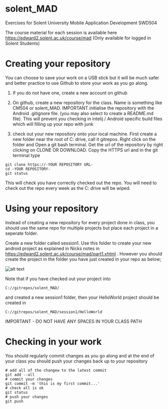 # solent_MAD
Exercises for Solent University Mobile Application Development SWD504

The course material for each session is available here
https://edward2.solent.ac.uk/course/mad (Only available for logged in Solent Students)

# Creating your repository

You can choose to save your work on a USB stick but it will be much safer and better practice to use Github to store your work as you go along. 

1. If you do not have one, create a new account on github

2. On github, create a new repository for the class. Name is something like CM504 or solent_MAD. 
IMPORTANT initialise the repository with the Android .gitignore file. (you may also select to create a README.md file). 
This will prevent you checking in intelij / Android specific build files which will filling up your repo with junk

3. check out your new repository onto your local machine. 
First create a new folder near the root of C: drive, call it gitrepos. 
Right click on the folder and Open a git bash terminal. 
Get the url of the repository by right clicking on CLONE OR DOWNLOAD. Copy the HTTPS url and in the git terminal type
```
git clone https://-YOUR REPOSITORY URL-
cd -YOUR REPOSITORY-
git status
```
This will check you have correctly checked out the repo. You will need to check out the repo every week as the C: drive will be wiped.

# Using your repository
Instead of creating a new repository for every project done in class, you should use the same repo for multiple projects but place each project in a seperate folder.

Create a new folder called session1. Use this folder to create your new android project as explained in Nicks notes in https://edward2.solent.ac.uk/course/mad/part1.xhtml . However you should create the project in the folder you have just created in your repo as below;

![alt text](../master/images/CreateProject.png "Figure CreateProject.png")

Note that if you have checked out your project into
```
C://gitrepos/solent_MAD/
```
and created a new session1 folder, then your HelloWorld project should be created in 
```
C://gitrepos/solent_MAD/session1/HelloWorld
```
IMPORTANT - DO NOT HAVE ANY SPACES IN YOUR CLASS PATH

# Checking in your work
You should regularly commit changes as you go along and at the end of your class you should push your changes back up to your repository
```
# add all of the changew to the latest commit
git add --all
# commit your changes
git commit -m 'this is my first commit...'
# check all is ok
git status
# push your changes
git push

```




